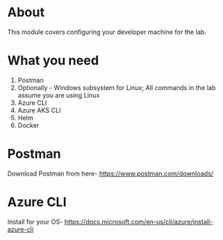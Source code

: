 # About

This module covers configuring your developer machine for the lab.

# What you need

1. Postman
2. Optionally - Windows subsystem for Linux; All commands in the lab assume you are using Linux
3. Azure CLI
4. Azure AKS CLI
5. Helm
6. Docker

# Postman
Download Postman from here-
https://www.postman.com/downloads/

# Azure CLI
Install for your OS-
https://docs.microsoft.com/en-us/cli/azure/install-azure-cli



